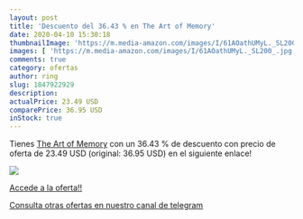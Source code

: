 ```yaml
---
layout: post
title: 'Descuento del 36.43 % en The Art of Memory'
date: 2020-04-10 15:30:18
thumbnailImage: 'https://m.media-amazon.com/images/I/61AOathUMyL._SL200_.jpg'
images: [ 'https://m.media-amazon.com/images/I/61AOathUMyL._SL200_.jpg' ]
comments: true
category: ofertas
author: ring
slug: 1847922929
description:
actualPrice: 23.49 USD
comparePrice: 36.95 USD
inStock: true
---
```


Tienes [The Art of Memory](https://www.amazon.com/dp/1847922929/?tag=redken08-20) con un 36.43 % de descuento con precio de oferta de 23.49 USD (original: 36.95 USD) en el siguiente enlace!

[![](https://m.media-amazon.com/images/I/61AOathUMyL._SL200_.jpg)](https://www.amazon.com/dp/1847922929/?tag=redken08-20)

[Accede a la oferta!!](https://www.amazon.com/dp/1847922929/?tag=redken08-20)

[Consulta otras ofertas en nuestro canal de telegram](https://t.me/s/ofertas25)
